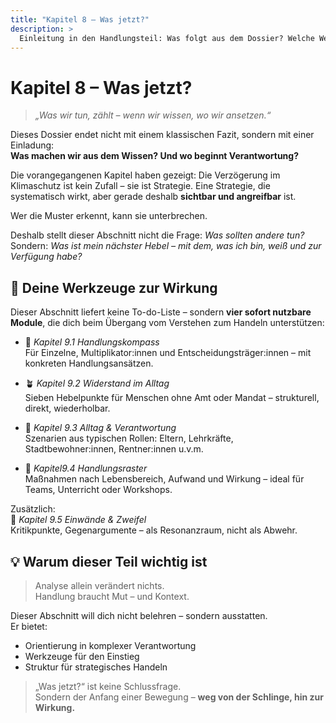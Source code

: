 ```yaml
---
title: "Kapitel 8 – Was jetzt?"
description: >
  Einleitung in den Handlungsteil: Was folgt aus dem Dossier? Welche Wege, Hebel und Rollen gibt es? Diese Übersicht leitet über – von der Analyse zur Handlung.
---
```


# Kapitel 8 – Was jetzt?

> _„Was wir tun, zählt – wenn wir wissen, wo wir ansetzen.“_

Dieses Dossier endet nicht mit einem klassischen Fazit, sondern mit einer Einladung:\
**Was machen wir aus dem Wissen? Und wo beginnt Verantwortung?**

Die vorangegangenen Kapitel haben gezeigt: Die Verzögerung im Klimaschutz ist kein Zufall – sie ist Strategie. Eine Strategie, die systematisch wirkt, aber gerade deshalb **sichtbar und angreifbar** ist.

Wer die Muster erkennt, kann sie unterbrechen.

Deshalb stellt dieser Abschnitt nicht die Frage: _Was sollten andere tun?_\
Sondern: _Was ist mein nächster Hebel – mit dem, was ich bin, weiß und zur Verfügung habe?_

## 🧭 Deine Werkzeuge zur Wirkung

Dieser Abschnitt liefert keine To-do-Liste – sondern **vier sofort nutzbare Module**, die dich beim Übergang vom Verstehen zum Handeln unterstützen:

- 🧰 _Kapitel 9.1 Handlungskompass_\
  Für Einzelne, Multiplikator:innen und Entscheidungsträger:innen – mit konkreten Handlungsansätzen.

- 🪴 _Kapitel 9.2 Widerstand im Alltag_\
  Sieben Hebelpunkte für Menschen ohne Amt oder Mandat – strukturell, direkt, wiederholbar.

- 👥 _Kapitel 9.3 Alltag & Verantwortung_\
  Szenarien aus typischen Rollen: Eltern, Lehrkräfte, Stadtbewohner:innen, Rentner:innen u.v.m.

- 🧾 _Kapitel9.4 Handlungsraster_\
  Maßnahmen nach Lebensbereich, Aufwand und Wirkung – ideal für Teams, Unterricht oder Workshops.

Zusätzlich:\
🧱 _Kapitel 9.5 Einwände & Zweifel_\
Kritikpunkte, Gegenargumente – als Resonanzraum, nicht als Abwehr.

## 💡 Warum dieser Teil wichtig ist

> Analyse allein verändert nichts.\
> Handlung braucht Mut – und Kontext.

Dieser Abschnitt will dich nicht belehren – sondern ausstatten.\
Er bietet:

- Orientierung in komplexer Verantwortung
- Werkzeuge für den Einstieg
- Struktur für strategisches Handeln

> „Was jetzt?“ ist keine Schlussfrage.\
> Sondern der Anfang einer Bewegung – **weg von der Schlinge, hin zur Wirkung.**

<Footer />
